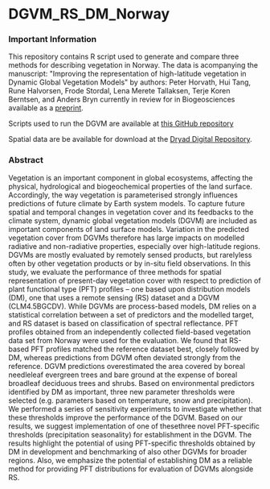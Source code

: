 # DGVM_RS_DM_Norway
### Important Information
This repository contains R script used to generate and compare three methods for describing vegetation in Norway. The data is acompanying the manuscript: "Improving the representation of high-latitude vegetation in Dynamic Global Vegetation Models" by authors: Peter Horvath, Hui Tang, Rune Halvorsen, Frode Stordal, Lena Merete Tallaksen, Terje Koren Berntsen, and Anders Bryn currently in review for in Biogeosciences available as a [preprint](https://doi.org/10.5194/bg-2020-149).

Scripts used to run the DGVM are available at [this GitHub repository](https://github.com/huitang-earth/Horvath_etal_BG2020)

Spatial data are be available for download at the [Dryad Digital Repository](https://doi.org/10.5061/dryad.dfn2z34xn).

### Abstract
Vegetation is an important component in global ecosystems, affecting the physical, hydrological and biogeochemical properties of the land surface. Accordingly, the way vegetation is parameterised strongly influences predictions of future climate by Earth system models. To capture future spatial and temporal changes in vegetation cover and its feedbacks to the climate system, dynamic global vegetation models (DGVM) are included as important components of land surface models. Variation in the predicted vegetation cover from DGVMs therefore has large impacts on modelled radiative and non-radiative properties, especially over high-latitude regions. DGVMs are mostly evaluated by remotely sensed products, but rarelyless often by other vegetation products or by in-situ field observations. In this study, we evaluate the performance of three methods for spatial representation of present-day vegetation cover with respect to prediction of plant functional type (PFT) profiles – one based upon distribution models (DM), one that uses a remote sensing (RS) dataset and a DGVM (CLM4.5BGCDV). While DGVMs are process-based models, DM relies on a statistical correlation between a set of predictors and the modelled target, and RS dataset is based on classification of spectral reflectance. PFT profiles obtained from an independently collected field-based vegetation data set from Norway were used for the evaluation. We found that RS-based PFT profiles matched the reference dataset best, closely followed by DM, whereas predictions from DGVM often deviated strongly from the reference. DGVM predictions overestimated the area covered by boreal needleleaf evergreen trees and bare ground at the expense of boreal broadleaf deciduous trees and shrubs. Based on environmental predictors identified by DM as important, three new parameter thresholds were selected (e.g. parameters based on temperature, snow and precipitation). We performed a series of sensitivity experiments to investigate whether that these thresholds improve the performance of the DGVM. Based on our results, we suggest implementation of one of thesethree novel PFT-specific thresholds (precipitation seasonality) for establishment in the DGVM. The results highlight the potential of using PFT-specific thresholds obtained by DM in development and benchmarking of also other DGVMs for broader regions. Also, we emphasize the potential of establishing DM as a reliable method for providing PFT distributions for evaluation of DGVMs alongside RS.
